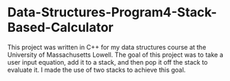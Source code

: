 # Data-Structures-Program4-Stack-Based-Calculator

This project was written in C++ for my data structures course at the University of Massachusetts Lowell. The goal of this project was to take a user input equation, add it to a stack, and then pop it off the stack to evaluate it. I made the use of two stacks to achieve this goal. 
